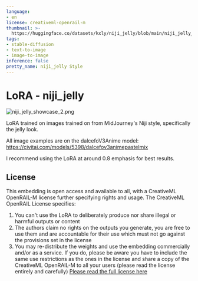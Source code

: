 ```yaml
---
language:
- en
license: creativeml-openrail-m
thumbnail: >-
  https://huggingface.co/datasets/kxly/niji_jelly/blob/main/niji_jelly_showcase_2.png
tags:
- stable-diffusion
- text-to-image
- image-to-image
inference: false
pretty_name: niji_jelly Style
---
```


# LoRA - niji_jelly

![niji_jelly_showcase_2.png](https://s3.amazonaws.com/moonup/production/uploads/1675184146576-6366fabccbf2cf32918c2830.png)

LoRA trained on images trained on from MidJourney's Niji style, specifically the jelly look.

All image examples are on the dalcefoV3Anime model: https://civitai.com/models/5398/dalcefov3animepastelmix

I recommend using the LoRA at around 0.8 emphasis for best results.

## License

This embedding is open access and available to all, with a CreativeML OpenRAIL-M license further specifying rights and usage.
The CreativeML OpenRAIL License specifies: 

1. You can't use the LoRA to deliberately produce nor share illegal or harmful outputs or content 
2. The authors claim no rights on the outputs you generate, you are free to use them and are accountable for their use which must not go against the provisions set in the license
3. You may re-distribute the weights and use the embedding commercially and/or as a service. If you do, please be aware you have to include the same use restrictions as the ones in the license and share a copy of the CreativeML OpenRAIL-M to all your users (please read the license entirely and carefully)
[Please read the full license here](https://huggingface.co/spaces/CompVis/stable-diffusion-license)